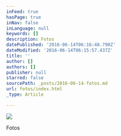 ```yaml
---
inFeed: true
hasPage: true
inNav: false
inLanguage: null
keywords: []
description: Fotos
datePublished: '2016-06-14T06:16:48.790Z'
dateModified: '2016-06-14T06:15:57.437Z'
title: ''
author: []
authors: []
publisher: null
starred: false
sourcePath: _posts/2016-06-14-fotos.md
url: fotos/index.html
_type: Article

---
```

![](https://the-grid-user-content.s3-us-west-2.amazonaws.com/004c1b80-939d-4c0c-929e-0757c6bcbfd0.jpg)

Fotos